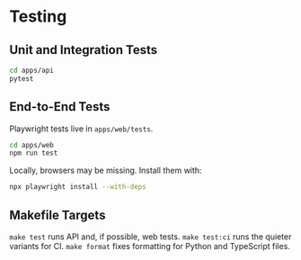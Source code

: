 # Testing

## Unit and Integration Tests

```bash
cd apps/api
pytest
```

## End-to-End Tests

Playwright tests live in `apps/web/tests`.

```bash
cd apps/web
npm run test
```

Locally, browsers may be missing. Install them with:

```bash
npx playwright install --with-deps
```

## Makefile Targets

`make test` runs API and, if possible, web tests.
`make test:ci` runs the quieter variants for CI.
`make format` fixes formatting for Python and TypeScript files.
